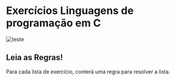 # Exercícios Linguagens de programação em C

![teste](http://www.aptechsp.com.br/wp-content/uploads/2015/04/linguagem-C.png)

## Leia as Regras!
   Para cada lista de exercício, conterá uma regra para resolver a lista.
